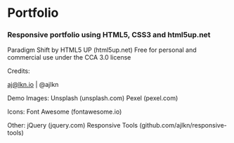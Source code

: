 # Portfolio

### Responsive portfolio using HTML5, CSS3 and html5up.net

Paradigm Shift by HTML5 UP (html5up.net)
Free for personal and commercial use under the CCA 3.0 license 

Credits:

aj@lkn.io | @ajlkn

Demo Images:
	Unsplash (unsplash.com)
	Pexel (pexel.com)

Icons:
	Font Awesome (fontawesome.io)

Other:
	jQuery (jquery.com)
	Responsive Tools (github.com/ajlkn/responsive-tools)